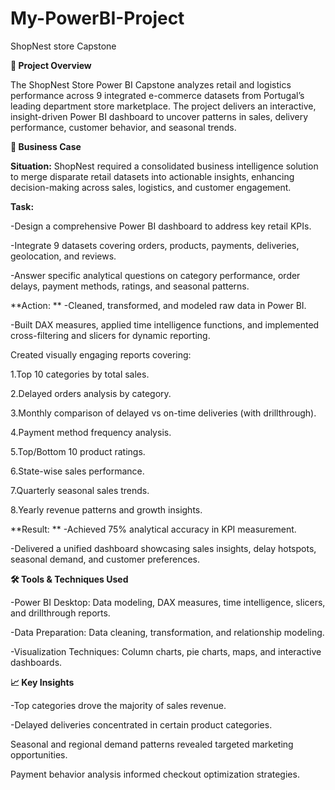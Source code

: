 # My-PowerBI-Project
ShopNest store Capstone

**📌 Project Overview**

The ShopNest Store Power BI Capstone analyzes retail and logistics performance across 9 integrated e-commerce datasets from Portugal’s leading department store marketplace. The project delivers an interactive, insight-driven Power BI dashboard to uncover patterns in sales, delivery performance, customer behavior, and seasonal trends.

**🎯 Business Case**

**Situation:**
ShopNest required a consolidated business intelligence solution to merge disparate retail datasets into actionable insights, enhancing decision-making across sales, logistics, and customer engagement.

**Task:**

-Design a comprehensive Power BI dashboard to address key retail KPIs.

-Integrate 9 datasets covering orders, products, payments, deliveries, geolocation, and reviews.

-Answer specific analytical questions on category performance, order delays, payment methods, ratings, and seasonal patterns.

**Action:
**
-Cleaned, transformed, and modeled raw data in Power BI.

-Built DAX measures, applied time intelligence functions, and implemented cross-filtering and slicers for dynamic reporting.

Created visually engaging reports covering:

1.Top 10 categories by total sales.

2.Delayed orders analysis by category.

3.Monthly comparison of delayed vs on-time deliveries (with drillthrough).

4.Payment method frequency analysis.

5.Top/Bottom 10 product ratings.

6.State-wise sales performance.

7.Quarterly seasonal sales trends.

8.Yearly revenue patterns and growth insights.

**Result:
**
-Achieved 75% analytical accuracy in KPI measurement.

-Delivered a unified dashboard showcasing sales insights, delay hotspots, seasonal demand, and customer preferences.


**🛠 Tools & Techniques Used**

-Power BI Desktop: Data modeling, DAX measures, time intelligence, slicers, and drillthrough reports.

-Data Preparation: Data cleaning, transformation, and relationship modeling.

-Visualization Techniques: Column charts, pie charts, maps, and interactive dashboards.


**📈 Key Insights**

-Top categories drove the majority of sales revenue.

-Delayed deliveries concentrated in certain product categories.

Seasonal and regional demand patterns revealed targeted marketing opportunities.

Payment behavior analysis informed checkout optimization strategies.
